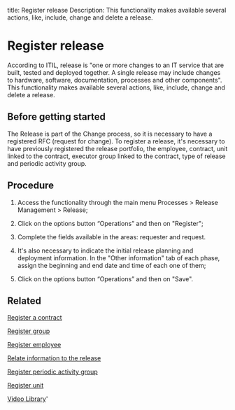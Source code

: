 title: Register release
Description: This functionality makes available several actions, like, include, change and delete a release. 
# Register release
According to ITIL, release is "one or more changes to an IT service that are built, tested and deployed together. A single release may include changes to hardware, software, documentation, processes and other components".
This functionality makes available several actions, like, include, change and delete a release.

Before getting started
--------------------------

The Release is part of the Change process, so it is necessary to have a
registered RFC (request for change). To register a release, it's
necessary to have previously registered the release portfolio, the employee,
contract, unit linked to the contract, executor group linked to the contract,
type of release and periodic activity group.

Procedure
-------------

1.  Access the functionality through the main menu Processes \> Release
    Management \> Release;

2.  Click on the options button “Operations” and then on "Register";

3.  Complete the fields available in the areas: requester and request.

4.  It's also necessary to indicate the initial release planning and deployment
    information. In the "Other information" tab of each phase, assign the
    beginning and end date and time of each one of them;

5.  Click on the options button “Operations” and then on "Save".

Related
-----------

[Register a contract](/en-us/citsmart-platform-9/additional-features/contract-management/use/register-contract.html)

[Register group](/en-us/citsmart-platform-9/initial-settings/access-settings/user/register-groups.html)

[Register employee](/en-us/citsmart-platform-9/initial-settings/access-settings/user/register-employee.html)

[Relate information to the release](/en-us/citsmart-platform-9/processes/release/use/relate-information-to-release.html)

[Register periodic activity group](/en-us/citsmart-platform-9/additional-features/automation-of-operation/configuration/periodic-activity-group.html)

[Register unit](/en-us/citsmart-platform-9/platform-administration/region-and-language/register-unit.html)

<i class='fa fa-youtube-play  fa-2x' style='color:#97ce17;vertical-align: middle;'> </i> [Video Library](https://www.youtube.com/playlist?list=PLB5qK2uzf2RMA1W1Js4-lPEDUDUJJ_rUa)'

<!-- !!! tip "About"

    <b>Product/Version:</b> CITSmart | 9.00 &nbsp;&nbsp;
    <b>Updated:</b>01/09/2019 – Larissa Lourenço

